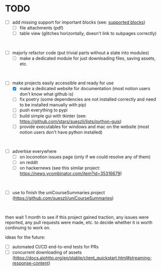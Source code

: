 # TODO

- [ ] add missing support for important blocks (see: [supported blocks](supported%20blocks.md))
  - [ ] file attachments (pdf)
  - [ ] table view (glitches horizontally, doesn't link to subpages correctly) 

<br>

- [ ] majorly refactor code (put trivial parts without a state into modules)
  - [ ] make a dedicated module for just downloading files, saving assets, etc.

<br>

- [ ] make projects easily accessible and ready for use
  - [x] make a dedicated website for documentation (most notion users don't know what github is)
  - [ ] fix poetry (some dependencies are not installed correctly and need to be installed manually with pip)
  - [ ] push everything to pypi
  - [ ] build simple gui with tkinter (see: https://github.com/stars/sueszli/lists/python-guis)
  - [ ] provide executables for windows and mac on the website (most notion users don't have python installed)

<br>

- [ ] advertise everywhere
  - [ ] on loconotion issues page (only if we could resolve any of them)
  - [ ] on reddit
  - [ ] on hackernews (see this similar project: https://news.ycombinator.com/item?id=35316679)

<br>

- [ ] use to finish the uniCourseSummaries project (https://github.com/sueszli/uniCourseSummaries)

<br>

then wait 1 month to see if this project gained traction, any issues were reported, any pull requests were made, etc. to decide whether it is worth continuing to work on.

ideas for the future:
- [ ] automated CI/CD end-to-end tests for PRs
- [ ] concurrent downloading of assets (https://docs.aiohttp.org/en/stable/client_quickstart.html#streaming-response-content)
